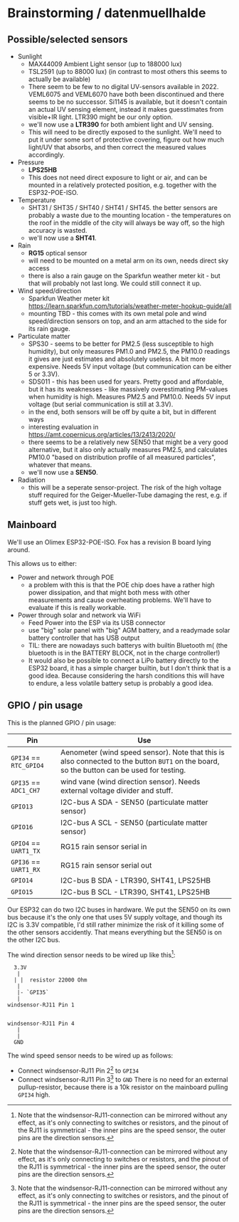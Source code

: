 
# Brainstorming / datenmuellhalde

## Possible/selected sensors

- Sunlight
  + MAX44009 Ambient Light sensor (up to 188000 lux)
  + TSL2591 (up to 88000 lux) (in contrast to most others this seems to actually be available)
  + There seem to be few to no digital UV-sensors available in 2022. VEML6075 and VEML6070 have both been discontinued and there seems to be no successor. Si1145 is available, but it doesn't contain an actual UV sensing element, instead it makes guesstimates from visible+IR light. LTR390 might be our only option.
  + we'll now use a **LTR390** for both ambient light and UV sensing.
  + This will need to be directly exposed to the sunlight. We'll need to put it under some sort of protective covering, figure out how much light/UV that absorbs, and then correct the measured values accordingly.
- Pressure
  + **LPS25HB**
  + This does not need direct exposure to light or air, and can be mounted in a relatively protected position, e.g. together with the ESP32-POE-ISO.
- Temperature
  + SHT31 / SHT35 / SHT40 / SHT41 / SHT45. the better sensors are probably a waste due to the mounting location - the temperatures on the roof in the middle of the city will always be way off, so the high accuracy is wasted.
  + we'll now use a **SHT41**.
- Rain
  + **RG15** optical sensor
  + will need to be mounted on a metal arm on its own, needs direct sky access
  + there is also a rain gauge on the Sparkfun weather meter kit - but that will probably not last long. We could still connect it up.
- Wind speed/direction
  + Sparkfun Weather meter kit https://learn.sparkfun.com/tutorials/weather-meter-hookup-guide/all
  + mounting TBD - this comes with its own metal pole and wind speed/direction sensors on top, and an arm attached to the side for its rain gauge.
- Particulate matter
  + SPS30 - seems to be better for PM2.5 (less susceptible to high humidity), but only measures PM1.0 and PM2.5, the PM10.0 readings it gives are just estimates and absolutely useless. A bit more expensive. Needs 5V input voltage (but communication can be either 5 or 3.3V).
  + SDS011 - this has been used for years. Pretty good and affordable, but it has its weaknesses - like massively overestimating PM-values when humidity is high. Measures PM2.5 and PM10.0. Needs 5V input voltage (but serial communication is still at 3.3V).
  + in the end, both sensors will be off by quite a bit, but in different ways
  + interesting evaluation in https://amt.copernicus.org/articles/13/2413/2020/
  + there seems to be a relatively new SEN50 that might be a very good alternative, but it also only actually measures PM2.5, and calculates PM10.0 "based on distribution profile of all measured particles", whatever that means.
  + we'll now use a **SEN50**.
- Radiation
  + this will be a seperate sensor-project. The risk of the high voltage stuff required for the Geiger-Mueller-Tube damaging the rest, e.g. if stuff gets wet, is just too high.

## Mainboard

We'll use an Olimex ESP32-POE-ISO.
Fox has a revision B board lying around.

This allows us to either:
- Power and network through POE
  + a problem with this is that the POE chip does have a rather high power dissipation, and that might both mess with other measurements and cause overheating problems. We'll have to evaluate if this is really workable.
- Power through solar and network via WiFi
  + Feed Power into the ESP via its USB connector
  + use "big" solar panel with "big" AGM battery, and a readymade solar battery controller that has USB output
  + TIL: there are nowadays such batterys with builtin Bluetooth m(  (the bluetooth is in the BATTERY BLOCK, not in the charge controller!)
  + It would also be possible to connect a LiPo battery directly to the ESP32 board, it has a simple charger builtin, but I don't think that is a good idea. Because considering the harsh conditions this will have to endure, a less volatile battery setup is probably a good idea.

## GPIO / pin usage

This is the planned GPIO / pin usage:

| Pin  | Use |
| ---  | --- |
| `GPI34` == `RTC_GPIO4` | Aenometer (wind speed sensor). Note that this is also connected to the button `BUT1` on the board, so the button can be used for testing. |
| `GPI35` == `ADC1_CH7` | wind vane (wind direction sensor). Needs external voltage divider and stuff. |
| `GPIO13` | I2C-bus A SDA - SEN50 (particulate matter sensor) |
| `GPIO16` | I2C-bus A SCL - SEN50 (particulate matter sensor) |
| `GPIO4` == `UART1_TX` | RG15 rain sensor serial in |
| `GPI36` == `UART1_RX` | RG15 rain sensor serial out |
| `GPIO14` | I2C-bus B SDA - LTR390, SHT41, LPS25HB |
| `GPIO15` | I2C-bus B SCL - LTR390, SHT41, LPS25HB |

Our ESP32 can do two I2C buses in hardware. We put the SEN50 on its own bus because it's the only one that uses 5V supply voltage, and though its I2C is 3.3V compatible, I'd still rather minimize the risk of it killing some of the other sensors accidently. That means everything but the SEN50 is on the other I2C bus.

The wind direction sensor needs to be wired up like this[^1]:
```
  3.3V
   |
  | |  resistor 22000 Ohm
   |
   |- `GPI35`
   |
windsensor-RJ11 Pin 1


windsensor-RJ11 Pin 4
   |
   |
  GND
```

The wind speed sensor needs to be wired up as follows:
- Connect windsensor-RJ11 Pin 2[^1] to `GPI34`
- Connect windsensor-RJ11 Pin 3[^1] to `GND`
There is no need for an external pullup-resistor, because there is a
10k resistor on the mainboard pulling `GPI34` high.

[^1]: Note that the windsensor-RJ11-connection can be mirrored without
      any effect, as it's only connecting to switches or resistors, and
      the pinout of the RJ11 is symmetrical - the inner pins are the
      speed sensor, the outer pins are the direction sensors.

